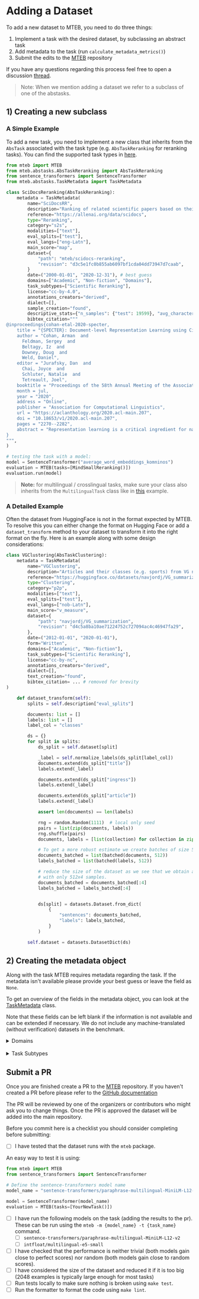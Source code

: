
# Adding a Dataset

To add a new dataset to MTEB, you need to do three things:

1) Implement a task with the desired dataset, by subclassing an abstract task
2) Add metadata to the task (run `calculate_metadata_metrics()`)
3) Submit the edits to the [MTEB](https://github.com/embeddings-benchmark/mteb) repository

If you have any questions regarding this process feel free to open a discussion [thread](https://github.com/embeddings-benchmark/mteb/discussions).

> Note: When we mention adding a dataset we refer to a subclass of one of the abstasks.

## 1) Creating a new subclass

### A Simple Example

To add a new task, you need to implement a new class that inherits from the `AbsTask` associated with the task type (e.g. `AbsTaskReranking` for reranking tasks). You can find the supported task types in [here](https://github.com/embeddings-benchmark/mteb-draft/tree/main/mteb/abstasks).

```python
from mteb import MTEB
from mteb.abstasks.AbsTaskReranking import AbsTaskReranking
from sentence_transformers import SentenceTransformer
from mteb.abstasks.TaskMetadata import TaskMetadata

class SciDocsReranking(AbsTaskReranking):
    metadata = TaskMetadata(
        name="SciDocsRR",
        description="Ranking of related scientific papers based on their title.",
        reference="https://allenai.org/data/scidocs",
        type="Reranking",
        category="s2s",
        modalities=["text"],
        eval_splits=["test"],
        eval_langs=["eng-Latn"],
        main_score="map",
        dataset={
            "path": "mteb/scidocs-reranking",
            "revision": "d3c5e1fc0b855ab6097bf1cda04dd73947d7caab",
        }
        date=("2000-01-01", "2020-12-31"), # best guess
        domains=["Academic", "Non-fiction", "Domains"],
        task_subtypes=["Scientific Reranking"],
        license="cc-by-4.0",
        annotations_creators="derived",
        dialect=[],
        sample_creation="found",
        descriptive_stats={"n_samples": {"test": 19599}, "avg_character_length": {"test": 69.0}},
        bibtex_citation="""
@inproceedings{cohan-etal-2020-specter,
    title = "{SPECTER}: Document-level Representation Learning using Citation-informed Transformers",
    author = "Cohan, Arman  and
      Feldman, Sergey  and
      Beltagy, Iz  and
      Downey, Doug  and
      Weld, Daniel",
    editor = "Jurafsky, Dan  and
      Chai, Joyce  and
      Schluter, Natalie  and
      Tetreault, Joel",
    booktitle = "Proceedings of the 58th Annual Meeting of the Association for Computational Linguistics",
    month = jul,
    year = "2020",
    address = "Online",
    publisher = "Association for Computational Linguistics",
    url = "https://aclanthology.org/2020.acl-main.207",
    doi = "10.18653/v1/2020.acl-main.207",
    pages = "2270--2282",
    abstract = "Representation learning is a critical ingredient for natural language processing systems. Recent Transformer language models like BERT learn powerful textual representations, but these models are targeted towards token- and sentence-level training objectives and do not leverage information on inter-document relatedness, which limits their document-level representation power. For applications on scientific documents, such as classification and recommendation, accurate embeddings of documents are a necessity. We propose SPECTER, a new method to generate document-level embedding of scientific papers based on pretraining a Transformer language model on a powerful signal of document-level relatedness: the citation graph. Unlike existing pretrained language models, Specter can be easily applied to downstream applications without task-specific fine-tuning. Additionally, to encourage further research on document-level models, we introduce SciDocs, a new evaluation benchmark consisting of seven document-level tasks ranging from citation prediction, to document classification and recommendation. We show that Specter outperforms a variety of competitive baselines on the benchmark.",
}
""",
)

# testing the task with a model:
model = SentenceTransformer("average_word_embeddings_komninos")
evaluation = MTEB(tasks=[MindSmallReranking()])
evaluation.run(model)
```

> **Note:** for multilingual / crosslingual tasks, make sure your class also inherits from the `MultilingualTask` class like in [this](https://github.com/embeddings-benchmark/mteb-draft/blob/main/mteb/tasks/Classification/MTOPIntentClassification.py) example.



### A Detailed Example
Often the dataset from HuggingFace is not in the format expected by MTEB. To resolve this you can either change the format on Hugging Face or add a `dataset_transform` method to your dataset to transform it into the right format on the fly. Here is an example along with some design considerations:

```python
class VGClustering(AbsTaskClustering):
    metadata = TaskMetadata(
        name="VGClustering",
        description="Articles and their classes (e.g. sports) from VG news articles extracted from Norsk Aviskorpus.",
        reference="https://huggingface.co/datasets/navjordj/VG_summarization",
        type="Clustering",
        category="p2p",
        modalities=["text"],
        eval_splits=["test"],
        eval_langs=["nob-Latn"],
        main_score="v_measure",
        dataset={
            "path": "navjordj/VG_summarization",
            "revision": "d4c5a8ba10ae71224752c727094ac4c46947fa29",
        },
        date=("2012-01-01", "2020-01-01"),
        form="Written",
        domains=["Academic", "Non-fiction"],
        task_subtypes=["Scientific Reranking"],
        license="cc-by-nc",
        annotations_creators="derived",
        dialect=[],
        text_creation="found",
        bibtex_citation= ... # removed for brevity
)

    def dataset_transform(self):
        splits = self.description["eval_splits"]

        documents: list = []
        labels: list = []
        label_col = "classes"

        ds = {}
        for split in splits:
            ds_split = self.dataset[split]

            _label = self.normalize_labels(ds_split[label_col])
            documents.extend(ds_split["title"])
            labels.extend(_label)

            documents.extend(ds_split["ingress"])
            labels.extend(_label)

            documents.extend(ds_split["article"])
            labels.extend(_label)

            assert len(documents) == len(labels)

            rng = random.Random(1111)  # local only seed
            pairs = list(zip(documents, labels))
            rng.shuffle(pairs)
            documents, labels = [list(collection) for collection in zip(*pairs)]

            # To get a more robust estimate we create batches of size 512, this decision can vary depending on dataset
            documents_batched = list(batched(documents, 512))
            labels_batched = list(batched(labels, 512))

            # reduce the size of the dataset as we see that we obtain a consistent scores (if we change the seed) even
            # with only 512x4 samples.
            documents_batched = documents_batched[:4]
            labels_batched = labels_batched[:4]


            ds[split] = datasets.Dataset.from_dict(
                {
                    "sentences": documents_batched,
                    "labels": labels_batched,
                }
            )

        self.dataset = datasets.DatasetDict(ds)
```



## 2) Creating the metadata object
Along with the task MTEB requires metadata regarding the task. If the metadata isn't available please provide your best guess or leave the field as `None`.

To get an overview of the fields in the metadata object, you can look at the [TaskMetadata](https://github.com/embeddings-benchmark/mteb/blob/main/mteb/abstasks/TaskMetadata.py) class.


Note that these fields can be left blank if the information is not available and can be extended if necessary. We do not include any machine-translated (without verification) datasets in the benchmark.

<details>
<summary>Domains</summary>
<br>

The domains follow the categories used in the [Universal Dependencies project](https://universaldependencies.org), though we updated them where deemed appropriate. These do not have to be mutually exclusive.

| **Domain**    | **Description**                                                  |
|---------------|------------------------------------------------------------------|
| Academic      | Academic writing                                                 |
| Religious     | Religious text e.g. bibles                                       |
| Blog          | [Blogpost, weblog etc.](https://en.wikipedia.org/wiki/Blog)      |
| Fiction       | Works of [fiction](https://en.wikipedia.org/wiki/Fiction)        |
| Government    | Governmental communication, websites or similar                  |
| Legal         | Legal documents, laws etc.                                       |
| Medical       | doctors notes, medical procedures or similar                     |
| News          | News articles, tabloids etc.                                     |
| Reviews       | Reviews e.g. user reviews of products                            |
| Non-fiction   | [non-fiction](https://en.wikipedia.org/wiki/Non-fiction) writing |
| Poetry        | Poems, Epics etc.                                                |
| Social        | social media content                                             |
| Spoken        | Spoken dialogues                                                 |
| Encyclopaedic | E.g. Wikipedias                                                  |
| Web           | Web content                                                      |


</details>


<br>
<details>
<summary>Task Subtypes</summary>
<br>

These domains subtypes were introduced in the [Scandinavian Embedding Benchmark](https://openreview.net/pdf/f5f1953a9c798ec61bb050e62bc7a94037fd4fab.pdf) and are intended to be extended as needed.



| Formalization           | Task                     | Description                                                                                                     |
|-------------------------|--------------------------|-----------------------------------------------------------------------------------------------------------------|
| **Retrieval**           |                          | Retrieval focuses on locating and providing relevant information or documents based on a query.                 |
|                         | Question answering       | Finding answers to queries in a dataset, focusing on exact answers or relevant passages.                        |
|                         | Article retrieval        | Identifying and retrieving full articles that are relevant to a given query.                                    |
| **Bitext Mining**       |                          | Bitext mining involves identifying parallel texts across languages or dialects for translation or analysis.     |
|                         | Dialect pairing          | Identifying pairs of text that are translations of each other across different dialects.                        |
| **Classification**      |                          | Classification is the process of categorizing text into predefined groups or classes based on their content.    |
|                         | Political                | Categorizing text according to political orientation or content.                                                |
|                         | Language Identification  | Determining the language in which a given piece of text is written.                                             |
|                         | Linguistic Acceptability | Assessing whether a sentence is grammatically correct according to linguistic norms.                            |
|                         | Sentiment/Hate Speech    | Detecting the sentiment of text or identifying hate speech within the content.                                  |
|                         | Dialog Systems           | Creating or evaluating systems capable of conversing with humans in a natural manner.                           |
| **Clustering**          |                          | Clustering involves grouping sets of texts together based on their similarity without pre-defined labels.       |
|                         | Thematic Clustering      | Grouping texts based on their thematic similarity without prior labeling.                                       |
| **Reranking**           |                          | Reranking adjusts the order of items in a list to improve relevance or accuracy according to specific criteria. |
| **Pair Classification** |                          | Pair classification assesses relationships between pairs of items, such as texts, to classify their connection. |
| **STS**                 |                          | Semantic Textual Similarity measures the degree of semantic equivalence between two pieces of text.             |


</details>



## Submit a PR

Once you are finished create a PR to the [MTEB](https://github.com/embeddings-benchmark/mteb) repository. If you haven't created a PR before please refer to the [GitHub documentation](https://docs.github.com/en/pull-requests/collaborating-with-pull-requests/)

The PR will be reviewed by one of the organizers or contributors who might ask you to change things. Once the PR is approved the dataset will be added into the main repository.


Before you commit here is a checklist you should consider completing before submitting:

- [ ] I have tested that the dataset runs with the `mteb` package.

An easy way to test it is using:
```python
from mteb import MTEB
from sentence_transformers import SentenceTransformer

# Define the sentence-transformers model name
model_name = "sentence-transformers/paraphrase-multilingual-MiniLM-L12-v2"

model = SentenceTransformer(model_name)
evaluation = MTEB(tasks=[YourNewTask()])
```

- [ ] I have run the following models on the task (adding the results to the pr). These can be run using the `mteb -m {model_name} -t {task_name}` command.
  - [ ] `sentence-transformers/paraphrase-multilingual-MiniLM-L12-v2`
  - [ ] `intfloat/multilingual-e5-small`
- [ ] I have checked that the performance is neither trivial (both models gain close to perfect scores) nor random (both models gain close to random scores).
- [ ] I have considered the size of the dataset and reduced it if it is too big (2048 examples is typically large enough for most tasks)
- [ ] Run tests locally to make sure nothing is broken using `make test`.
- [ ] Run the formatter to format the code using `make lint`.

